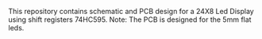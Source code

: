 This repository contains schematic and PCB design for a 24X8 Led Display using shift registers 74HC595. 
Note: The PCB is designed for the 5mm flat leds.
